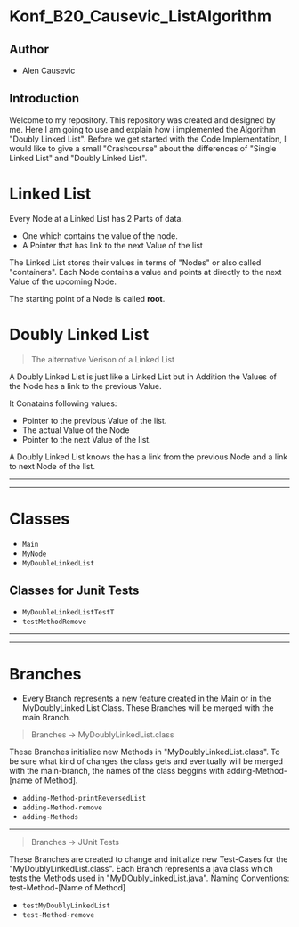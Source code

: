 # Konf_B20_Causevic_ListAlgorithm

## Author
- Alen Causevic

## Introduction 
 Welcome to my repository. This repository was created and designed by me. Here I am going to use and explain how i implemented the Algorithm "Doubly Linked List". Before we get  started with the Code Implementation, I would like to give a small "Crashcourse"  about the differences of "Single Linked List" and "Doubly Linked List".
 
# Linked List 

Every Node at a Linked List has 2 Parts of data. 
- One which contains the value of the node.
- A Pointer that has link to the next Value of the list

The Linked List stores their values in terms of "Nodes" or also called "containers". 
Each Node contains a value and points at directly to the next Value of the upcoming Node. 

The starting point of a Node is called **root**.



# Doubly Linked List
> The alternative Verison of a Linked List 

A Doubly Linked List is just like a Linked List but in Addition the Values of the Node has a link to the previous Value.

It Conatains following values: 
- Pointer to the previous Value of the list.
- The actual Value of the Node 
- Pointer to the next Value of the list.

A Doubly Linked List knows the has a link from the previous Node and a link to next Node of the list. 
___
___
# Classes
- `Main`
- `MyNode`
- `MyDoubleLinkedList`


## Classes for Junit Tests ##
- `MyDoubleLinkedListTestT`
- `testMethodRemove`

___
___

# Branches
 -  Every Branch represents a new feature created in the Main or in the MyDoublyLinked List Class. These Branches will be merged with the main Branch.

> Branches -> MyDoublyLinkedList.class

These Branches initialize new Methods in "MyDoublyLinkedList.class". To be sure what kind of changes the class gets and eventually will be merged with the main-branch, the names of the class beggins with adding-Method-[name of Method]. 

- `adding-Method-printReversedList`
- `adding-Method-remove`
- `adding-Methods`

---

> Branches -> JUnit Tests

These Branches are created to change and initialize new Test-Cases for the "MyDoublyLinkedList.class". Each Branch represents a java class which tests the Methods used in "MyDOublyLinkedList.java".
Naming Conventions: test-Method-[Name of Method]
- `testMyDoublyLinkedList`
- `test-Method-remove`